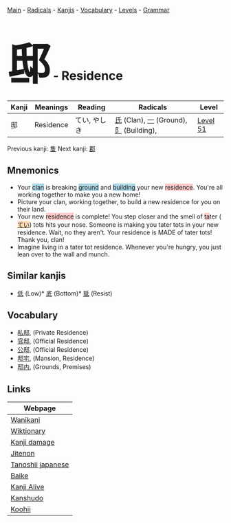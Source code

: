 <style> bigfont {font-size: 100px}</style>
[Main](../README.md) -
[Radicals](../radicals.md) -
[Kanjis](../kanjis.md) -
[Vocabulary](../vocabulary.md) -
[Levels](../levels.md) -
[Grammar](../grammar.md)
# <bigfont> 邸</bigfont> - Residence 

| Kanji | Meanings | Reading | Radicals | Level |
| --- | --- | --- | --- | --- |
| 邸 | Residence | てい, やしき | [氏](../radicals/氏.md) (Clan), [一](../radicals/一.md) (Ground), [阝](../radicals/阝.md) (Building),  | [Level 51](../levels/wk_level51.md) |

Previous kanji: [隻](隻.md) Next kanji: [郡](郡.md) 

## Mnemonics
 * Your <span style="background-color:#ADD8E6"> clan</span> is breaking <span style="background-color:#ADD8E6"> ground</span> and <span style="background-color:#ADD8E6"> building</span> your new <span style="background-color:#ffcccb"> residence</span>. You're all working together to make you a new home!
* Picture your clan, working together, to build a new residence for you on their land.
* Your new <span style="background-color:#ffcccb"> residence</span> is complete! You step closer and the smell of <span style="background-color:#ffcccb"> ta</span>ter (<span style="background-color:#fed8b1"> [てい](https://jisho.org/search/てい)</span>) tots hits your nose. Someone is making you tater tots in your new residence. Wait, no they aren't. Your residence is MADE of tater tots! Thank you, clan!
* Imagine living in a tater tot residence. Whenever you're hungry, you just lean over to the wall and munch.


## Similar kanjis
 * [低](低.md) (Low)* [底](底.md) (Bottom)* [抵](抵.md) (Resist)


## Vocabulary
 * [私邸](../vocabulary/邸.md), (Private Residence)
* [官邸](../vocabulary/邸.md), (Official Residence)
* [公邸](../vocabulary/邸.md), (Official Residence)
* [邸宅](../vocabulary/邸.md), (Mansion, Residence)
* [邸内](../vocabulary/邸.md), (Grounds, Premises)



## Links 

| Webpage |
| --- |
| [Wanikani          ](https://www.wanikani.com/kanji/邸) |
| [Wiktionary        ](https://en.wiktionary.org/wiki/邸) |
| [Kanji damage      ](http://www.kanjidamage.com/kanji/search?utf8=✓&q=邸) |
| [Jitenon           ](https://jitenon.com/kanji/邸) |
| [Tanoshii japanese ](https://www.tanoshiijapanese.com/dictionary/kanji.cfm?k=邸) |
| [Baike             ](https://baike.baidu.com/item/邸) |
| [Kanji Alive       ](https://app.kanjialive.com/邸) |
| [Kanshudo          ](https://www.kanshudo.com/searchmn?q=邸) |
| [Koohii            ](https://kanji.koohii.com/study/kanji/邸) |
